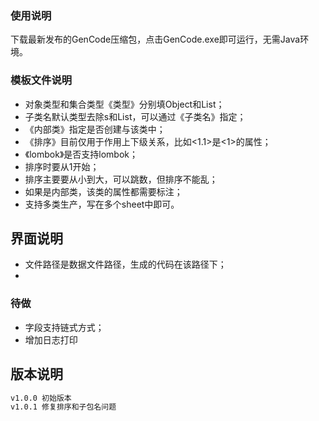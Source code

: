 ### 使用说明
下载最新发布的GenCode压缩包，点击GenCode.exe即可运行，无需Java环境。

### 模板文件说明

- 对象类型和集合类型《类型》分别填Object和List；
- 子类名默认类型去除s和List，可以通过《子类名》指定；
- 《内部类》指定是否创建与该类中；
- 《排序》目前仅用于作用上下级关系，比如<1.1>是<1>的属性；
- 《lombok》是否支持lombok；
- 排序时要从1开始；
- 排序主要要从小到大，可以跳数，但排序不能乱；
- 如果是内部类，该类的属性都需要标注；
- 支持多类生产，写在多个sheet中即可。

## 界面说明

- 文件路径是数据文件路径，生成的代码在该路径下；
- 

### 待做

- 字段支持链式方式；
- 增加日志打印

## 版本说明

```txt
v1.0.0 初始版本
v1.0.1 修复排序和子包名问题
```

